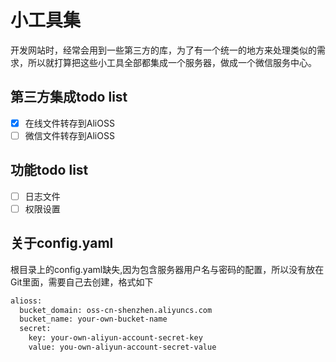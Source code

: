 # 小工具集
开发网站时，经常会用到一些第三方的库，为了有一个统一的地方来处理类似的需求，所以就打算把这些小工具全部都集成一个服务器，做成一个微信服务中心。

## 第三方集成todo list
- [x] 在线文件转存到AliOSS
- [ ] 微信文件转存到AliOSS

## 功能todo list
- [ ] 日志文件
- [ ] 权限设置

## 关于config.yaml
根目录上的config.yaml缺失,因为包含服务器用户名与密码的配置，所以没有放在Git里面，需要自己去创建，格式如下

```Bash
alioss:
  bucket_domain: oss-cn-shenzhen.aliyuncs.com
  bucket_name: your-own-bucket-name
  secret:
    key: your-own-aliyun-account-secret-key
    value: you-own-aliyun-account-secret-value
```
